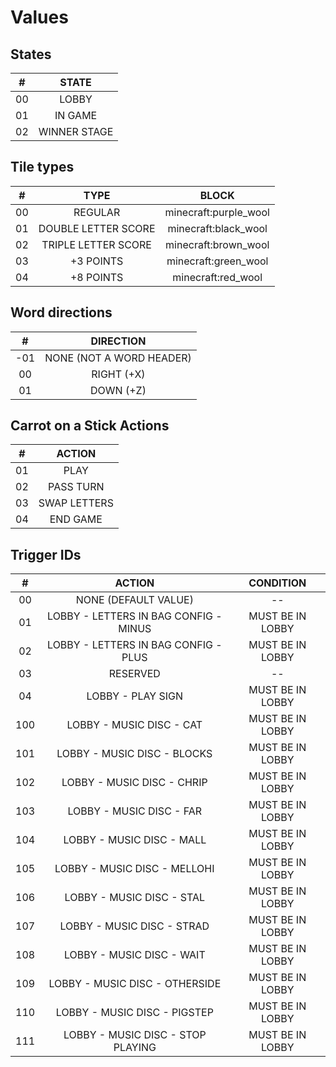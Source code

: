 # Values

## States

| #   | STATE        |
|:---:|:------------:|
| 00  | LOBBY        |
| 01  | IN GAME      |
| 02  | WINNER STAGE |

## Tile types

| #   | TYPE                | BLOCK                 |
|:---:|:-------------------:|:---------------------:|
| 00  | REGULAR             | minecraft:purple_wool |
| 01  | DOUBLE LETTER SCORE | minecraft:black_wool  |
| 02  | TRIPLE LETTER SCORE | minecraft:brown_wool  |
| 03  | +3 POINTS           | minecraft:green_wool  |
| 04  | +8 POINTS           | minecraft:red_wool    |

## Word directions

| #   | DIRECTION                |
|:---:|:------------------------:|
| -01 | NONE (NOT A WORD HEADER) |
| 00  | RIGHT (+X)               |
| 01  | DOWN (+Z)                |

## Carrot on a Stick Actions

| #   | ACTION       |
|:---:|:------------:|
| 01  | PLAY         |
| 02  | PASS TURN    |
| 03  | SWAP LETTERS |
| 04  | END GAME     |

## Trigger IDs

| #   | ACTION                                | CONDITION        |
|:---:|:-------------------------------------:|:----------------:|
| 00  | NONE (DEFAULT VALUE)                  | --               |
| 01  | LOBBY - LETTERS IN BAG CONFIG - MINUS | MUST BE IN LOBBY |
| 02  | LOBBY - LETTERS IN BAG CONFIG - PLUS  | MUST BE IN LOBBY |
| 03  | RESERVED                              | --               |
| 04  | LOBBY - PLAY SIGN                     | MUST BE IN LOBBY |
| 100 | LOBBY - MUSIC DISC - CAT              | MUST BE IN LOBBY |
| 101 | LOBBY - MUSIC DISC - BLOCKS           | MUST BE IN LOBBY |
| 102 | LOBBY - MUSIC DISC - CHRIP            | MUST BE IN LOBBY |
| 103 | LOBBY - MUSIC DISC - FAR              | MUST BE IN LOBBY |
| 104 | LOBBY - MUSIC DISC - MALL             | MUST BE IN LOBBY |
| 105 | LOBBY - MUSIC DISC - MELLOHI          | MUST BE IN LOBBY |
| 106 | LOBBY - MUSIC DISC - STAL             | MUST BE IN LOBBY |
| 107 | LOBBY - MUSIC DISC - STRAD            | MUST BE IN LOBBY |
| 108 | LOBBY - MUSIC DISC - WAIT             | MUST BE IN LOBBY |
| 109 | LOBBY - MUSIC DISC - OTHERSIDE        | MUST BE IN LOBBY |
| 110 | LOBBY - MUSIC DISC - PIGSTEP          | MUST BE IN LOBBY |
| 111 | LOBBY - MUSIC DISC - STOP PLAYING     | MUST BE IN LOBBY |
